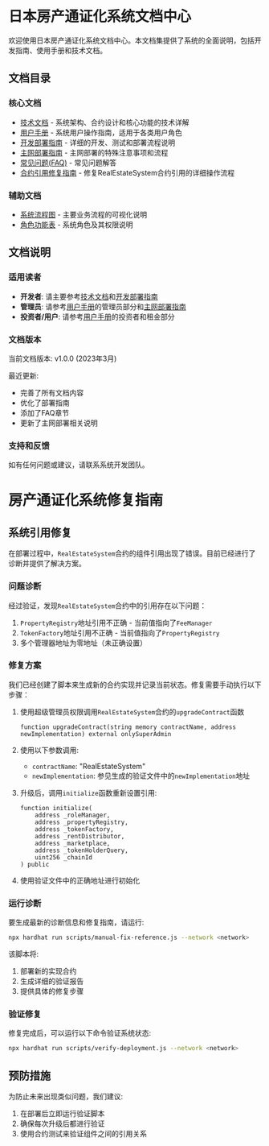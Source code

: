 # 日本房产通证化系统文档中心

欢迎使用日本房产通证化系统文档中心。本文档集提供了系统的全面说明，包括开发指南、使用手册和技术文档。

## 文档目录

### 核心文档

- [技术文档](./docs/技术文档.md) - 系统架构、合约设计和核心功能的技术详解
- [用户手册](./docs/用户手册.md) - 系统用户操作指南，适用于各类用户角色
- [开发部署指南](./docs/开发部署指南.md) - 详细的开发、测试和部署流程说明
- [主网部署指南](./docs/主网部署指南.md) - 主网部署的特殊注意事项和流程
- [常见问题(FAQ)](./docs/FAQ.md) - 常见问题解答
- [合约引用修复指南](./docs/修复指南.md) - 修复RealEstateSystem合约引用的详细操作流程

### 辅助文档

- [系统流程图](./docs/系统流程图.md) - 主要业务流程的可视化说明
- [角色功能表](./docs/角色功能表.md) - 系统角色及其权限说明

## 文档说明

### 适用读者

- **开发者**: 请主要参考[技术文档](./docs/技术文档.md)和[开发部署指南](./docs/开发部署指南.md)
- **管理员**: 请参考[用户手册](./docs/用户手册.md)的管理员部分和[主网部署指南](./docs/主网部署指南.md)
- **投资者/用户**: 请参考[用户手册](./docs/用户手册.md)的投资者和租金部分

### 文档版本

当前文档版本: v1.0.0 (2023年3月)

最近更新:
- 完善了所有文档内容
- 优化了部署指南
- 添加了FAQ章节
- 更新了主网部署相关说明

### 支持和反馈

如有任何问题或建议，请联系系统开发团队。

# 房产通证化系统修复指南

## 系统引用修复

在部署过程中，`RealEstateSystem`合约的组件引用出现了错误。目前已经进行了诊断并提供了解决方案。

### 问题诊断

经过验证，发现`RealEstateSystem`合约中的引用存在以下问题：

1. `PropertyRegistry`地址引用不正确 - 当前值指向了`FeeManager`
2. `TokenFactory`地址引用不正确 - 当前值指向了`PropertyRegistry`
3. 多个管理器地址为零地址（未正确设置）

### 修复方案

我们已经创建了脚本来生成新的合约实现并记录当前状态。修复需要手动执行以下步骤：

1. 使用超级管理员权限调用`RealEstateSystem`合约的`upgradeContract`函数
   ```solidity
   function upgradeContract(string memory contractName, address newImplementation) external onlySuperAdmin
   ```

2. 使用以下参数调用:
   - `contractName`: "RealEstateSystem" 
   - `newImplementation`: 参见生成的验证文件中的`newImplementation`地址

3. 升级后，调用`initialize`函数重新设置引用:
   ```solidity
   function initialize(
       address _roleManager,
       address _propertyRegistry,
       address _tokenFactory,
       address _rentDistributor,
       address _marketplace,
       address _tokenHolderQuery,
       uint256 _chainId
   ) public
   ```

4. 使用验证文件中的正确地址进行初始化

### 运行诊断

要生成最新的诊断信息和修复指南，请运行:

```bash
npx hardhat run scripts/manual-fix-reference.js --network <network>
```

该脚本将:
1. 部署新的实现合约
2. 生成详细的验证报告
3. 提供具体的修复步骤

### 验证修复

修复完成后，可以运行以下命令验证系统状态:

```bash
npx hardhat run scripts/verify-deployment.js --network <network>
```

## 预防措施

为防止未来出现类似问题，我们建议:

1. 在部署后立即运行验证脚本
2. 确保每次升级后都进行验证
3. 使用合约测试来验证组件之间的引用关系 